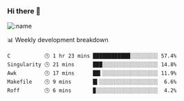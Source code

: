 ### Hi there 👋

<!--
**lv2020/lv2020** is a ✨ _special_ ✨ repository because its `README.md` (this file) appears on your GitHub profile.

Here are some ideas to get you started:

- 🔭 I’m currently working on ...
- 🌱 I’m currently learning ...
- 👯 I’m looking to collaborate on ...
- 🤔 I’m looking for help with ...
- 💬 Ask me about ...
- 📫 How to reach me: ...
- 😄 Pronouns: ...
- ⚡ Fun fact: ...
-->
![:name](https://count.getloli.com/get/@:lv2020)
 <!-- waka-box start -->
📊 Weekly development breakdown
```text
C           🕓 1 hr 23 mins ████████████░░░░░░░░░ 57.4%
Singularity 🕓 21 mins      ███░░░░░░░░░░░░░░░░░░ 14.8%
Awk         🕓 17 mins      ██▍░░░░░░░░░░░░░░░░░░ 11.9%
Makefile    🕓 9 mins       █▍░░░░░░░░░░░░░░░░░░░  6.6%
Roff        🕓 6 mins       ▉░░░░░░░░░░░░░░░░░░░░  4.2%
```
<!-- Powered by https://github.com/YouEclipse/waka-box-go . -->
<!-- waka-box end -->

